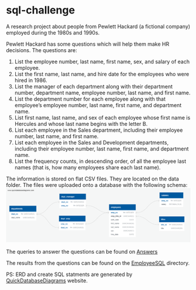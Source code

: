 # sql-challenge
A research project about people from Pewlett Hackard (a fictional company) employed during the 1980s and 1990s.

Pewlett Hackard has some questions which will help them make HR decisions. The questions are: 
 1. List the employee number, last name, first name, sex, and salary of each employee.
 2. List the first name, last name, and hire date for the employees who were hired in 1986.
 3. List the manager of each department along with their department number, department name, employee number, last name, and first name.
 4. List the department number for each employee along with that employee’s employee number, last name, first name, and department name.
 5. List first name, last name, and sex of each employee whose first name is Hercules and whose last name begins with the letter B.
 6. List each employee in the Sales department, including their employee number, last name, and first name.
 7. List each employee in the Sales and Development departments, including their employee number, last name, first name, and department name.
 8. List the frequency counts, in descending order, of all the employee last names (that is, how many employees share each last name).

The information is stored on flat CSV files. They are located on the data folder. The files were uploaded onto a database with the following schema: 
![Pewlett Hackard ERD](./QuickDBD-export.png)

The queries to answer the questions can be found on [Answers](./EmployeeSQL/Answers.sql)

The results from the questions can be found on the [EmployeeSQL](./EmployeeSQL/) directory. 

PS: ERD and create SQL statments are generated by [QuickDatabaseDiagrams](https://www.quickdatabasediagrams.com/) website. 
